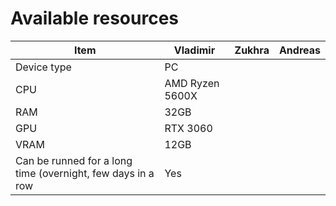 # Available resources
| Item | Vladimir | Zukhra | Andreas |
|------|----------|--------|---------|
| Device type | PC | | |
| CPU | AMD Ryzen 5600X | | |
| RAM | 32GB | | |
| GPU | RTX 3060 | | |
| VRAM | 12GB | | |
| Can be runned for a long time (overnight, few days in a row | Yes | | |
